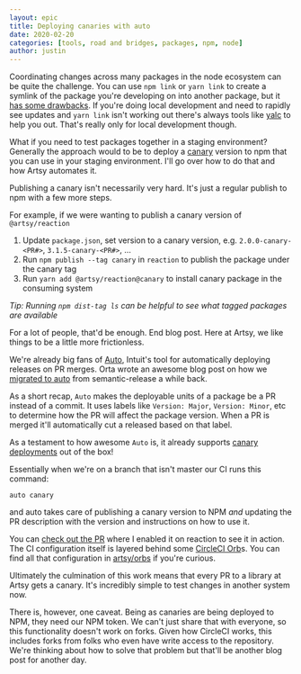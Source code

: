 ```yaml
---
layout: epic
title: Deploying canaries with auto
date: 2020-02-20
categories: [tools, road and bridges, packages, npm, node]
author: justin
---
```


Coordinating changes across many packages in the node ecosystem can be quite the challenge. You can use `npm link`
or `yarn link` to create a symlink of the package you're developing on into another package, but it
[has some drawbacks](https://github.com/yarnpkg/yarn/issues/1761#issuecomment-259706202). If you're doing local
development and need to rapidly see updates and `yarn link` isn't working out there's always tools like
[yalc](https://github.com/whitecolor/yalc#yalc) to help you out. That's really only for local development though.

What if you need to test packages together in a staging environment? Generally the approach would to be to deploy a
[canary](https://martinfowler.com/bliki/CanaryRelease.html) version to npm that you can use in your staging
environment. I'll go over how to do that and how Artsy automates it.

<!-- more -->

Publishing a canary isn't necessarily very hard. It's just a regular publish to npm with a few more steps.

For example, if we were wanting to publish a canary version of `@artsy/reaction`

1. Update `package.json`, set version to a canary version, e.g. `2.0.0-canary-<PR#>`, `3.1.5-canary-<PR#>`, ...
2. Run `npm publish --tag canary` in `reaction` to publish the package under the canary tag
3. Run `yarn add @artsy/reaction@canary` to install canary package in the consuming system

_Tip: Running `npm dist-tag ls` can be helpful to see what tagged packages are available_

For a lot of people, that'd be enough. End blog post. Here at Artsy, we like things to be a little more
frictionless.

We're already big fans of [Auto](https://github.com/intuit/auto), Intuit's tool for automatically deploying
releases on PR merges. Orta wrote an awesome blog post on how we
[migrated to auto](https://artsy.github.io/blog/2019/01/03/label-based-prs/) from semantic-release a while back.

As a short recap, `Auto` makes the deployable units of a package be a PR instead of a commit. It uses labels like
`Version: Major`, `Version: Minor`, etc to determine how the PR will affect the package version. When a PR is
merged it'll automatically cut a released based on that label.

As a testament to how awesome `Auto` is, it already supports
[canary deployments](https://intuit.github.io/auto/pages/generated/canary.html) out of the box!

Essentially when we're on a branch that isn't master our CI runs this command:

```
auto canary
```

and auto takes care of publishing a canary version to NPM _and_ updating the PR description with the version and
instructions on how to use it.

You can [check out the PR](https://github.com/artsy/reaction/pull/3168) where I enabled it on reaction to see it in
action. The CI configuration itself is layered behind some
[CircleCI Orb](https://circleci.com/docs/2.0/orb-intro/)s. You can find all that configuration in
[artsy/orbs](https://github.com/artsy/orbs) if you're curious.

Ultimately the culmination of this work means that every PR to a library at Artsy gets a canary. It's incredibly
simple to test changes in another system now.

There is, however, one caveat. Being as canaries are being deployed to NPM, they need our NPM token. We can't just
share that with everyone, so this functionality doesn't work on forks. Given how CircleCI works, this includes
forks from folks who even have write access to the repository. We're thinking about how to solve that problem but
that'll be another blog post for another day.
